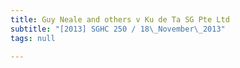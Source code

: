 ```yaml
---
title: Guy Neale and others v Ku de Ta SG Pte Ltd
subtitle: "[2013] SGHC 250 / 18\_November\_2013"
tags: null

---
```


